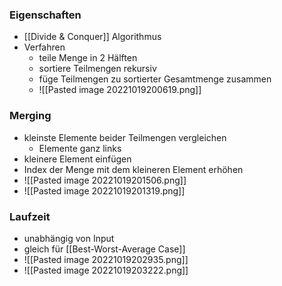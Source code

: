 ### Eigenschaften
+ [[Divide & Conquer]] Algorithmus
+ Verfahren
	+ teile Menge in 2 Hälften
	+ sortiere Teilmengen rekursiv
	+ füge Teilmengen zu sortierter Gesamtmenge zusammen
	+ ![[Pasted image 20221019200619.png]]

### Merging
+ kleinste Elemente beider Teilmengen vergleichen
	+ Elemente ganz links
+ kleinere Element einfügen
+ Index der Menge mit dem kleineren Element erhöhen
+ ![[Pasted image 20221019201506.png]]
+ ![[Pasted image 20221019201319.png]]

### Laufzeit
+ unabhängig von Input
+ gleich für [[Best-Worst-Average Case]]
+ ![[Pasted image 20221019202935.png]]
+ ![[Pasted image 20221019203222.png]]
